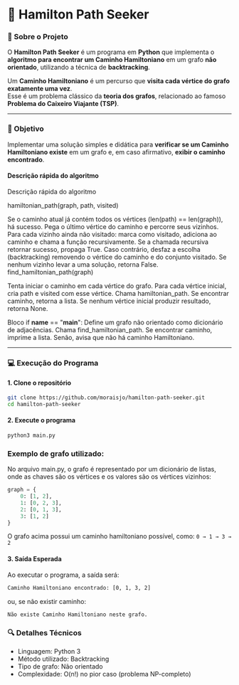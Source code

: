 # 🧩 Hamilton Path Seeker

### 📘 Sobre o Projeto
O **Hamilton Path Seeker** é um programa em **Python** que implementa o **algoritmo para encontrar um Caminho Hamiltoniano** em um grafo **não orientado**, utilizando a técnica de **backtracking**.

Um **Caminho Hamiltoniano** é um percurso que **visita cada vértice do grafo exatamente uma vez**.  
Esse é um problema clássico da **teoria dos grafos**, relacionado ao famoso **Problema do Caixeiro Viajante (TSP)**.

---

### 🎯 Objetivo
Implementar uma solução simples e didática para **verificar se um Caminho Hamiltoniano existe** em um grafo e, em caso afirmativo, **exibir o caminho encontrado**.

#### Descrição rápida do algoritmo
Descrição rápida do algoritmo

hamiltonian_path(graph, path, visited)

Se o caminho atual já contém todos os vértices (len(path) == len(graph)), há sucesso.
Pega o último vértice do caminho e percorre seus vizinhos.
Para cada vizinho ainda não visitado: marca como visitado, adiciona ao caminho e chama a função recursivamente.
Se a chamada recursiva retornar sucesso, propaga True. Caso contrário, desfaz a escolha (backtracking) removendo o vértice do caminho e do conjunto visitado.
Se nenhum vizinho levar a uma solução, retorna False.
find_hamiltonian_path(graph)

Tenta iniciar o caminho em cada vértice do grafo.
Para cada vértice inicial, cria path e visited com esse vértice.
Chama hamiltonian_path. Se encontrar caminho, retorna a lista.
Se nenhum vértice inicial produzir resultado, retorna None.


Bloco if __name__ == "__main__":
Define um grafo não orientado como dicionário de adjacências.
Chama find_hamiltonian_path.
Se encontrar caminho, imprime a lista. Senão, avisa que não há caminho Hamiltoniano.

---

### 💻 Execução do Programa

#### **1. Clone o repositório**
```bash
git clone https://github.com/moraisjo/hamilton-path-seeker.git
cd hamilton-path-seeker
```

#### **2. Execute o programa**
```bash
python3 main.py
```

### Exemplo de grafo utilizado:
No arquivo main.py, o grafo é representado por um dicionário de listas, onde as chaves são os vértices e os valores são os vértices vizinhos:

```python
graph = {
    0: [1, 2],
    1: [0, 2, 3],
    2: [0, 1, 3],
    3: [1, 2]
}
```

O grafo acima possui um caminho hamiltoniano possível, como: `0 → 1 → 3 → 2`

#### **3. Saída Esperada**
Ao executar o programa, a saída será:
```bash
Caminho Hamiltoniano encontrado: [0, 1, 3, 2]
```

ou, se não existir caminho:
```bash
Não existe Caminho Hamiltoniano neste grafo.
```

### 🔍 Detalhes Técnicos
- Linguagem: Python 3
- Método utilizado: Backtracking
- Tipo de grafo: Não orientado
- Complexidade: O(n!) no pior caso (problema NP-completo)